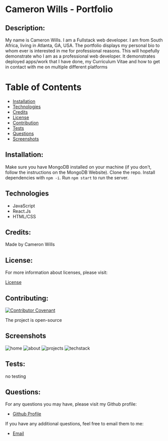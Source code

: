 # Cameron Wills -  Portfolio 

## Description:
My name is Cameron Wills. I am a Fullstack web developer. I am from South Africa, living in Atlanta, GA, USA. The portfolio displays my personal bio to whom ever is interested in me for professional reasons. This will hopefully demonstrate who I am as a professional web developer. It demonstrates deployed apps/work that I have done, my Curriculum Vitae and how to get in contact with me on multiple different platforms

  # Table of Contents

  - [Installation](#installation)
  - [Technologies](#technologies)
  - [Credits](#credits)
  - [License](#license)
  - [Contribution](#contributing)
  - [Tests](#tests)
  - [Questions](#questions)
  - [Screenshots](#screenshots)

  ## Installation:

   Make sure you have MongoDB installed on your machine (if you don't, follow the instructions on the MongoDB Website). Clone the repo. Install dependencies with ```npm -i```. Run ```npm start``` to run the server. 

## Technologies
  - JavaScript
  - React.Js
  - HTML/CSS

  ## Credits:

  Made by Cameron Wills


  ## License:

  For more information about licenses, please visit:

  [License](https://opensource.org/licenses/MIT)


  ## Contributing:

  [![Contributor Covenant](https://img.shields.io/badge/Contributor%20Covenant-v2.0%20adopted-ff69b4.svg)](CODE_OF_CONDUCT.md)
  
  The project is open-source

  ## Screenshots
 ![home](https://user-images.githubusercontent.com/68020747/110018017-db6ab500-7cf4-11eb-82a8-1076742aa7b7.PNG)
 ![about](https://user-images.githubusercontent.com/68020747/110017699-7e6eff00-7cf4-11eb-89dd-56d6dece47ad.PNG)
 ![projects](https://user-images.githubusercontent.com/68020747/110017703-7fa02c00-7cf4-11eb-8b1b-8c30844fa34e.PNG)
 ![techstack](https://user-images.githubusercontent.com/68020747/110017706-8038c280-7cf4-11eb-849d-90a33f5f5f6e.PNG)
  
  ## Tests:

  no testing

  
  ## Questions:

  For any questions you may have, please visit my Github profile:
  - [Github Profile](https://github.com/CamWills89)

  If you have any additional questions, feel free to email them to me:
  - [Email](cameron.wills89@outlook.com)

